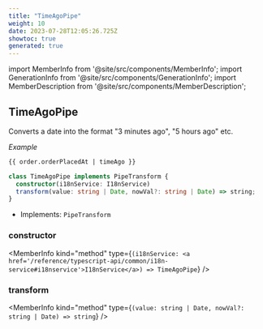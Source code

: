 ```yaml
---
title: "TimeAgoPipe"
weight: 10
date: 2023-07-28T12:05:26.725Z
showtoc: true
generated: true
---
```

<!-- This file was generated from the Vendure source. Do not modify. Instead, re-run the "docs:build" script -->
import MemberInfo from '@site/src/components/MemberInfo';
import GenerationInfo from '@site/src/components/GenerationInfo';
import MemberDescription from '@site/src/components/MemberDescription';


## TimeAgoPipe

<GenerationInfo sourceFile="packages/admin-ui/src/lib/core/src/shared/pipes/time-ago.pipe.ts" sourceLine="18" packageName="@vendure/admin-ui" />

Converts a date into the format "3 minutes ago", "5 hours ago" etc.

*Example*

```HTML
{{ order.orderPlacedAt | timeAgo }}
```

```ts title="Signature"
class TimeAgoPipe implements PipeTransform {
  constructor(i18nService: I18nService)
  transform(value: string | Date, nowVal?: string | Date) => string;
}
```
* Implements: <code>PipeTransform</code>



<div className="members-wrapper">

### constructor

<MemberInfo kind="method" type={`(i18nService: <a href='/reference/typescript-api/common/i18n-service#i18nservice'>I18nService</a>) => TimeAgoPipe`}   />


### transform

<MemberInfo kind="method" type={`(value: string | Date, nowVal?: string | Date) => string`}   />




</div>

